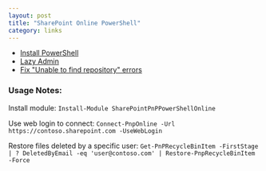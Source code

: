 ```yaml
---
layout: post
title: "SharePoint Online PowerShell"
category: links
---
```


* [Install PowerShell](https://docs.microsoft.com/en-us/powershell/scripting/install/installing-powershell?view=powershell-7.1)
* [Lazy Admin](https://lazyadmin.nl/powershell/restore-recycle-bin-sharepoint-online-with-powershell/)
* [Fix "Unable to find repository" errors](https://dev.to/darksmile92/powershell-disabled-support-for-tls-1-0-for-the-gallery-update-module-and-install-module-broken-1oii)


### Usage Notes:

Install module: 
`Install-Module SharePointPnPPowerShellOnline`

Use web login to connect: 
`Connect-PnpOnline -Url https://contoso.sharepoint.com -UseWebLogin`

Restore files deleted by a specific user: 
`Get-PnPRecycleBinItem -FirstStage | ? DeletedByEmail -eq 'user@contoso.com' | Restore-PnpRecycleBinItem -Force`